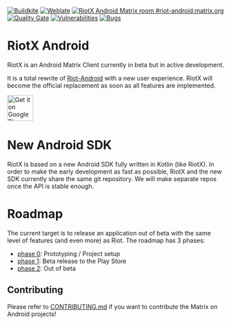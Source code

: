[![Buildkite](https://badge.buildkite.com/657d3db27364448d69d54f66c690f7788bc6aa80a7628e37f3.svg?branch=develop)](https://buildkite.com/matrix-dot-org/riotx-android)
[![Weblate](https://translate.riot.im/widgets/riot-android/-/svg-badge.svg)](https://translate.riot.im/engage/riot-android/?utm_source=widget)
[![RiotX Android Matrix room #riot-android:matrix.org](https://img.shields.io/matrix/riotx:matrix.org.svg?label=%23RiotX:matrix.org&logo=matrix&server_fqdn=matrix.org)](https://matrix.to/#/#riotx:matrix.org)
[![Quality Gate](https://sonarcloud.io/api/project_badges/measure?project=vector.android.riotx&metric=alert_status)](https://sonarcloud.io/dashboard?id=vector.android.riotx)
[![Vulnerabilities](https://sonarcloud.io/api/project_badges/measure?project=vector.android.riotx&metric=vulnerabilities)](https://sonarcloud.io/dashboard?id=vector.android.riotx)
[![Bugs](https://sonarcloud.io/api/project_badges/measure?project=vector.android.riotx&metric=bugs)](https://sonarcloud.io/dashboard?id=vector.android.riotx)

# RiotX Android

RiotX is an Android Matrix Client currently in beta but in active development.

It is a total rewrite of [Riot-Android](https://github.com/vector-im/riot-android) with a new user experience. RiotX will become the official replacement as soon as all features are implemented.

[<img src="https://play.google.com/intl/en_us/badges/images/generic/en_badge_web_generic.png" alt="Get it on Google Play" height="60">](https://play.google.com/store/apps/details?id=im.vector.riotx)


# New Android SDK

RiotX is based on a new Android SDK fully written in Kotlin (like RiotX). In order to make the early development as fast as possible, RiotX and the new SDK currently share the same git repository. We will make separate repos once the API is stable enough.


# Roadmap

The current target is to release an application out of beta with the same level of features (and even more) as Riot.
The roadmap has 3 phases:

- [phase 0](https://github.com/vector-im/riotX-android/labels/phase0): Prototyping / Project setup
- [phase 1](https://github.com/vector-im/riotX-android/labels/phase1): Beta release to the Play Store
- [phase 2](https://github.com/vector-im/riotX-android/labels/phase2): Out of beta


## Contributing

Please refer to [CONTRIBUTING.md](https://github.com/vector-im/riotX-android/blob/develop/CONTRIBUTING.md) if you want to contribute the Matrix on Android projects!
